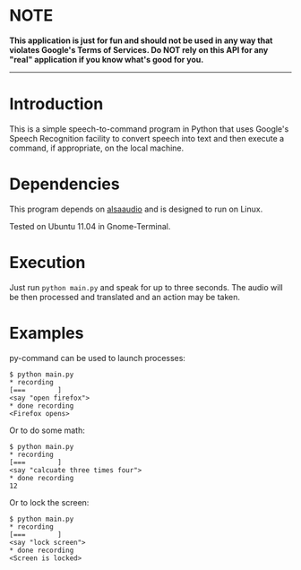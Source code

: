 NOTE
====

**This application is just for fun and should not be used in any way that violates Google's Terms of Services. Do NOT rely on this API for any "real" application if you know what's good for you.**

------------
Introduction
============

This is a simple speech-to-command program in Python that uses Google's Speech
Recognition facility to convert speech into text and then execute a command, if
appropriate, on the local machine.

Dependencies
============

This program depends on [alsaaudio](http://pyalsaaudio.sourceforge.net/pyalsaaudio.html) 
and is designed to run on Linux. 

Tested on Ubuntu 11.04 in Gnome-Terminal.

Execution
=========

Just run ```python main.py``` and speak for up to three seconds. The audio will
be then processed and translated and an action may be taken.

Examples
========

py-command can be used to launch processes:

    $ python main.py
    * recording
    [===        ]
    <say "open firefox">
    * done recording
    <Firefox opens>

Or to do some math:

    $ python main.py
    * recording
    [===        ]
    <say "calcuate three times four">
    * done recording
    12

Or to lock the screen:

    $ python main.py
    * recording
    [===        ]
    <say "lock screen">
    * done recording
    <Screen is locked>
